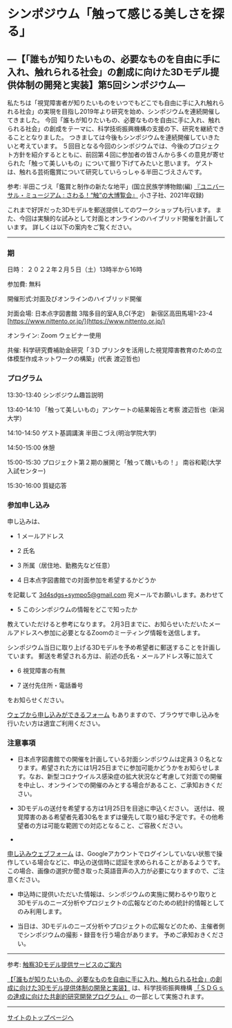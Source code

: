 # シンポジウム「触って感じる美しさを探る」

## ―【「誰もが知りたいもの、必要なものを自由に手に入れ、触れられる社会」の創成に向けた3Dモデル提供体制の開発と実装】第5回シンポジウム― 

私たちは「視覚障害者が知りたいものをいつでもどこでも自由に手に入れ触れられる社会」の実現を目指し2019年より研究を始め、シンポジウムを連続開催してきました。
今回「誰もが知りたいもの、必要なものを自由に手に入れ、触れられる社会」の創成をテーマに、科学技術振興機構の支援の下、研究を継続できることとなりました。
つきましては今後もシンポジウムを連続開催していきたいと考えています。
５回目となる今回のシンポジウムでは、今後のプロジェクト方針を紹介するとともに、前回第４回に参加者の皆さんから多くの意見が寄せられた「触って美しいもの」について掘り下げてみたいと思います。
ゲストは、触れる芸術鑑賞について研究していらっしゃる半田こづえさんです。

参考: 半田こづえ「鑑賞と制作の新たな地平」(国立民族学博物館(編)
[『ユニバーサル・ミュージアム : さわる！“触”の大博覧会』](https://www.chiisago.jp/books/?code=9784909782106)
小さ子社、2021年収録)

これまで好評だった3Dモデルを郵送提供してのワークショップも行います。
また、今回は実験的な試みとして対面とオンラインのハイブリッド開催を計画しています。
詳しくは以下の案内をご覧ください。

---

### 期 

日時： ２０２２年２月５日（土）13時半から16時 

参加費: 無料

開催形式:対面及びオンラインのハイブリッド開催

対面会場:  日本点字図書館 3階多目的室A,B,C(予定)　新宿区高田馬場1-23-4 
[https://www.nittento.or.jp/](https://www.nittento.or.jp/)

オンライン: Zoom ウェビナー使用

共催: 科学研究費補助金研究「３D プリンタを活用した視覚障害教育のための立体模型作成ネットワークの構築」(代表 渡辺哲也)

### プログラム 

13:30-13:40 シンポジウム趣旨説明 

13:40-14:10 「触って美しいもの」アンケートの結果報告と考察 渡辺哲也（新潟大学）

14:10-14:50 ゲスト基調講演 半田こづえ(明治学院大学)

14:50-15:00 休憩

15:00-15:30 プロジェクト第２期の展開と「触って醜いもの！」 南谷和範(大学入試センター) 

15:30-16:00 質疑応答 

### 参加申し込み 

申し込みは、

- 1 メールアドレス

- 2 氏名

- 3 所属（居住地、勤務先など任意）

- 4 日本点字図書館での対面参加を希望するかどうか

を記載して 
[3d4sdgs+sympo5@gmail.com](<mailto:3d4sdgs+sympo5@gmail.com>)
宛メールでお願いします。あわせて

- 5 このシンポジウムの情報をどこで知ったか

教えていただけると参考になります。 
2月3日までに、お知らせいただいたメールアドレスへ参加に必要となるZoomのミーティング情報を送信します。 

シンポジウム当日に取り上げる3Dモデルを予め希望者に郵送することを計画しています。 
郵送を希望される方は、前述の氏名・メールアドレス等に加えて

- 6 視覚障害の有無

- 7 送付先住所・電話番号

をお知らせください。 

[ウェブから申し込みができるフォーム](https://forms.gle/BrRWunmzWARurmG46)
もありますので、ブラウザで申し込みを行いたい方は適宜ご利用ください。

### 注意事項

- 日本点字図書館での開催を計画している対面シンポジウムは定員３０名となります。希望された方には1月25日までに参加可能かどうかをお知らせします。なお、新型コロナウイルス感染症の拡大状況など考慮して対面での開催を中止し、オンラインでの開催のみとする場合があること、ご承知おきください。

- 3Dモデルの送付を希望する方は1月25日を目途に申込ください。 送付は、視覚障害のある希望者先着30名をまずは優先して取り組む予定です。その他希望者の方は可能な範囲での対応となること、ご容赦ください。

- 
[申し込みウェブフォーム](https://forms.gle/BrRWunmzWARurmG46)
は、Googleアカウントでログインしていない状態で操作している場合などに、申込の送信時に認証を求められることがあるようです。
この場合、画像の選択か聞き取った英語音声の入力が必要になりますので、ご注意ください。

- 申込時に提供いただいた情報は、シンポジウムの実施に関わるやり取りと3Dモデルのニーズ分析やプロジェクトの広報などのための統計的情報としてのみ利用します。

- 当日は、3Dモデルのニーズ分析やプロジェクトの広報などのため、主催者側でシンポジウムの撮影・録音を行う場合があります。 予めご承知おきください。 

---

参考: 
[触察3Dモデル提供サービスのご案内](https://3d4sdgs.net/service.html)


[【「誰もが知りたいもの、必要なものを自由に手に入れ、触れられる社会」の創成に向けた3Dモデル提供体制の開発と実装】](https://www.jst.go.jp/ristex/solve/project/solution/solution21_minatanipj.html)
は、科学技術振興機構
[「ＳＤＧｓの達成に向けた共創的研究開発プログラム」](https://www.jst.go.jp/ristex/funding/solve/index.html)
の一部として実施されます。 

---

[サイトのトップページへ](index.md)
